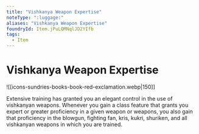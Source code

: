 ```yaml
---
title: "Vishkanya Weapon Expertise"
noteType: ":luggage:"
aliases: "Vishkanya Weapon Expertise"
foundryId: Item.jPuLQMNqlJD2YIfb
tags:
  - Item
---
```


# Vishkanya Weapon Expertise
![[icons-sundries-books-book-red-exclamation.webp|150]]

Extensive training has granted you an elegant control in the use of vishkanyan weapons. Whenever you gain a class feature that grants you expert or greater proficiency in a given weapon or weapons, you also gain that proficiency in the blowgun, fighting fan, kris, kukri, shuriken, and all vishkanyan weapons in which you are trained.

